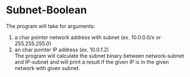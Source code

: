 # Subnet-Boolean
The program will take for arguments:
1) a char pointer network address with subnet (ex. 10.0.0.0/x or 255.255.255.0)
2) an char pointer IP address (ex. 10.0.1.2)  
The program will calculate the subnet binary between network-subnet and IP-subnet and will print a result if the given IP is in the given network with given subnet.
